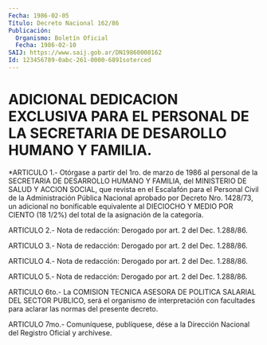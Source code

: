 ```yaml
---
Fecha: 1986-02-05
Título: Decreto Nacional 162/86
Publicación:
  Organismo: Boletín Oficial
  Fecha: 1986-02-10
SAIJ: https://www.saij.gob.ar/DN19860000162
Id: 123456789-0abc-261-0000-6891soterced
---
```

# ADICIONAL DEDICACION EXCLUSIVA PARA EL PERSONAL DE LA SECRETARIA DE DESAROLLO HUMANO Y FAMILIA.

<a id="1"></a>
*ARTICULO 1.- Otórgase a partir del 1ro. de marzo de 1986 al personal  de  la  SECRETARIA  DE  DESARROLLO  HUMANO Y FAMILIA, del MINISTERIO DE SALUD Y ACCION SOCIAL, que revista  en  el  Escalafón para  el  Personal  Civil  de  la  Administración  Pública Nacional aprobado  por  Decreto  Nro.  1428/73,  un adicional no bonificable equivalente al DIECIOCHO Y MEDIO POR CIENTO  (18 1/2%) del total de la asignación de la categoría.

<a id="2"></a>
ARTICULO 2.- Nota de redacción: Derogado por art. 2 del Dec. 1.288/86.

<a id="3"></a>
ARTICULO 3.- Nota de redacción: Derogado por art. 2 del Dec. 1.288/86.

<a id="4"></a>
ARTICULO 4.- Nota de redacción: Derogado por art. 2 del Dec. 1.288/86.

<a id="5"></a>
ARTICULO 5.- Nota de redacción: Derogado por art. 2 del Dec. 1.288/86.

<a id="6"></a>
ARTICULO 6to.- La COMISION TECNICA ASESORA DE POLITICA SALARIAL DEL  SECTOR  PUBLICO,  será  el  organismo  de  interpretación  con facultades  para  aclarar  las  normas  del  presente  decreto.

<a id="7"></a>
ARTICULO  7mo.-  Comuníquese,  publíquese, dése a la Dirección Nacional del Registro Oficial y archívese.